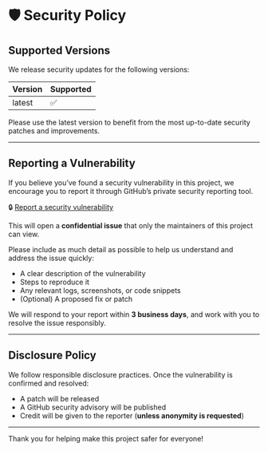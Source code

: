 # 🛡️ Security Policy

## Supported Versions

We release security updates for the following versions:

| Version | Supported          |
|---------|--------------------|
| latest  | ✅                 |

Please use the latest version to benefit from the most up-to-date security patches and improvements.

---

## Reporting a Vulnerability

If you believe you’ve found a security vulnerability in this project, we encourage you to report it through GitHub’s private security reporting tool.

🔒 [Report a security vulnerability](../../security/advisories/new)

This will open a **confidential issue** that only the maintainers of this project can view.

Please include as much detail as possible to help us understand and address the issue quickly:
- A clear description of the vulnerability
- Steps to reproduce it
- Any relevant logs, screenshots, or code snippets
- (Optional) A proposed fix or patch

We will respond to your report within **3 business days**, and work with you to resolve the issue responsibly.

---

## Disclosure Policy

We follow responsible disclosure practices. Once the vulnerability is confirmed and resolved:
- A patch will be released
- A GitHub security advisory will be published
- Credit will be given to the reporter (**unless anonymity is requested**)

---

Thank you for helping make this project safer for everyone!

